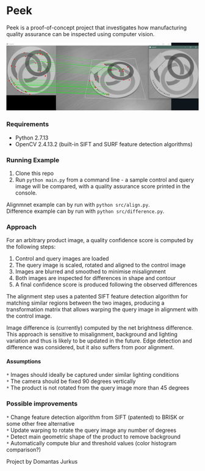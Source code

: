 # Peek  
Peek is a proof-of-concept project that investigates how manufacturing quality assurance can be inspected using computer vision.

![Control and query image feature matching](/img/splash.jpg?raw=true "Feature matching")

### Requirements  
* Python 2.7.13  
* OpenCV 2.4.13.2 (built-in SIFT and SURF feature detection algorithms)  

### Running Example  
1. Clone this repo  
2. Run `python main.py` from a command line - a sample control and query image will be compared, with a quality assurance score printed in the console.  

Alignmnet example can by run with `python src/align.py`.  
Difference example can by run with `python src/difference.py`.  

### Approach  
For an arbitrary product image, a quality confidence score is computed by the following steps:  
1. Control and query images are loaded  
2. The query image is scaled, rotated and aligned to the control image  
3. Images are blurred and smoothed to minimise misalignment  
3. Both images are inspected for differences in shape and contour  
4. A final confidence score is produced following the observed differences  

The alignment step uses a patented SIFT feature detection algorithm for matching similar regions between the two images, producing a transformation matrix that allows warping the query image in alignment with the control image.

Image difference is (currently) computed by the net brightness difference. This approach is sensitive to misalignment, background and lighting variation and thus is likely to be updated in the future. Edge detection and difference was considered, but it also suffers from poor alignment.  

#### Assumptions  
`*` Images should ideally be captured under similar lighting conditions  
`*` The camera should be fixed 90 degrees vertically  
`*` The product is not rotated from the query image more than 45 degrees

### Possible improvements  
`*` Change feature detection algorithm from SIFT (patented) to BRISK or some other free alternative  
`*` Update warping to rotate the query image any number of degrees  
`*` Detect main geometric shape of the product to remove background  
`*` Automatically compute blur and threshold values (color histogram comparison?)  

Project by Domantas Jurkus
